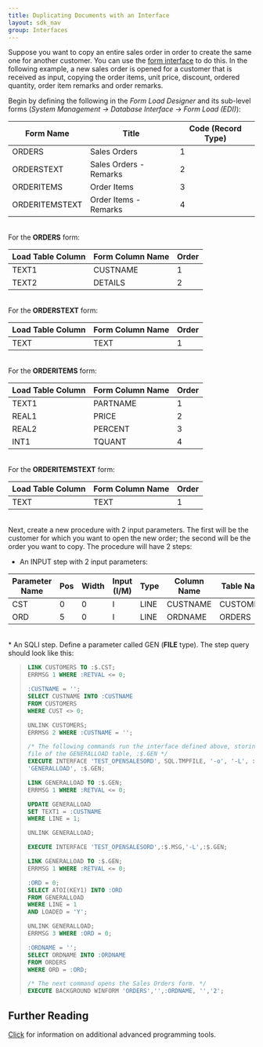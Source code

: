 ```yaml
---
title: Duplicating Documents with an Interface
layout: sdk_nav
group: Interfaces
---
```


Suppose you want to copy an entire sales order in order to create the
same one for another customer. You can use the [form
interface](Form-Loads ) to do this. In the following example,
a new sales order is opened for a customer that is received as input,
copying the order items, unit price, discount, ordered quantity, order
item remarks and order remarks.

Begin by defining the following in the *Form Load Designer* and its
sub-level forms (*System Management → Database Interface → Form Load
(EDI)*):

| Form Name      	| Title                  	| Code (Record Type) 	|
|----------------	|------------------------	|--------------------	|
| ORDERS         	| Sales Orders           	| 1                  	|
| ORDERSTEXT     	| Sales Orders - Remarks 	| 2                  	|
| ORDERITEMS     	| Order Items            	| 3                  	|
| ORDERITEMSTEXT 	| Order Items - Remarks  	| 4                  	|

\
For the **ORDERS** form:

| Load Table Column 	| Form Column Name 	| Order 	|
|-------------------	|------------------	|-------	|
| TEXT1             	| CUSTNAME         	| 1     	|
| TEXT2             	| DETAILS          	| 2     	|

\
For the **ORDERSTEXT** form:

| Load Table Column 	| Form Column Name 	| Order 	|
|-------------------	|------------------	|-------	|
| TEXT            	| TEXT         	| 1     	|

\
For the **ORDERITEMS** form:

| Load Table Column 	| Form Column Name 	| Order 	|
|-------------------	|------------------	|-------	|
| TEXT1             	| PARTNAME         	| 1     	|
| REAL1             	| PRICE            	| 2     	|
| REAL2             	| PERCENT          	| 3     	|
| INT1              	| TQUANT           	| 4     	|

\
For the **ORDERITEMSTEXT** form:

| Load Table Column 	| Form Column Name 	| Order 	|
|-------------------	|------------------	|-------	|
| TEXT            	| TEXT         	| 1     	|

\
Next, create a new procedure with 2 input parameters. The first will be
the customer for which you want to open the new order; the second will
be the order you want to copy. The procedure will have 2 steps:

-   An INPUT step with 2 input parameters:

| Parameter Name 	| Pos 	| Width 	| Input (I/M) 	| Type 	| Column Name 	| Table Name 	|
|----------------	|-----	|-------	|-------------	|------	|-------------	|------------	|
| CST            	| 0   	| 0     	| I           	| LINE 	| CUSTNAME    	| CUSTOMERS  	|
| ORD            	| 5   	| 0     	| I           	| LINE 	| ORDNAME     	| ORDERS     	|

\
\* An SQLI step. Define a parameter called GEN (**FILE** type). The step
query should look like this:

> ```sql
> LINK CUSTOMERS TO :$.CST;
> ERRMSG 1 WHERE :RETVAL <= 0;
>
> :CUSTNAME = '';
> SELECT CUSTNAME INTO :CUSTNAME 
> FROM CUSTOMERS 
> WHERE CUST <> 0;
>
> UNLINK CUSTOMERS;
> ERRMSG 2 WHERE :CUSTNAME = '';
>
> /* The following commands run the interface defined above, storing the output in a linked 
> file of the GENERALLOAD table, :$.GEN */
> EXECUTE INTERFACE 'TEST_OPENSALESORD', SQL.TMPFILE, '-o', '-L', :$.ORD, '-l', 
> 'GENERALLOAD', :$.GEN;
>
> LINK GENERALLOAD TO :$.GEN;
> ERRMSG 1 WHERE :RETVAL <= 0;
>
> UPDATE GENERALLOAD 
> SET TEXT1 = :CUSTNAME 
> WHERE LINE = 1;
>
> UNLINK GENERALLOAD;
>
> EXECUTE INTERFACE 'TEST_OPENSALESORD',:$.MSG,'-L',:$.GEN;
>
> LINK GENERALLOAD TO :$.GEN;
> ERRMSG 1 WHERE :RETVAL <= 0;
>
> :ORD = 0;
> SELECT ATOI(KEY1) INTO :ORD 
> FROM GENERALLOAD
> WHERE LINE = 1 
> AND LOADED = 'Y';
>
> UNLINK GENERALLOAD;
> ERRMSG 3 WHERE :ORD = 0;
>
> :ORDNAME = '';
> SELECT ORDNAME INTO :ORDNAME 
> FROM ORDERS 
> WHERE ORD = :ORD;
>
> /* The next command opens the Sales Orders form. */
> EXECUTE BACKGROUND WINFORM 'ORDERS','',:ORDNAME, '','2';
> ```

## Further Reading 

[Click](Advanced-Programming-Tools ) for information on
additional advanced programming tools.
